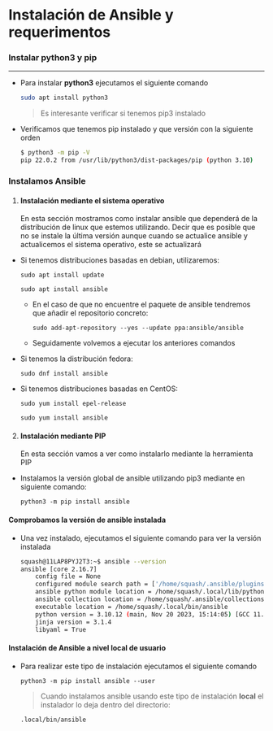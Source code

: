 # Instalación de Ansible y requerimentos

### Instalar python3 y pip
-----

- Para instalar **python3** ejecutamos el siguiente comando
    ```bash
    sudo apt install python3 
    ```

    > Es interesante verificar si tenemos pip3 instalado 

- Verificamos que tenemos pip instalado y que versión con la siguiente orden
    ```bash
    $ python3 -m pip -V
    pip 22.0.2 from /usr/lib/python3/dist-packages/pip (python 3.10)
    ```

### Instalamos Ansible 

1) #### Instalación mediante el sistema operativo 

    En esta sección mostramos como instalar ansible que dependerá de la distribución de linux que estemos utilizando. 
    Decir que es posible que no se instale la última versión aunque cuando se actualice ansible y actualicemos el sistema operativo, este se actualizará 

- Si tenemos distribuciones basadas en debian, utilizaremos:

    `sudo apt install update`

    `sudo apt install ansible`

    - En el caso de que no encuentre el paquete de ansible tendremos que añadir el repositorio concreto:

        `sudo add-apt-repository --yes --update ppa:ansible/ansible`
        
    - Seguidamente volvemos a ejecutar los anteriores comandos

- Si tenemos la distribución fedora:

    `sudo dnf install ansible`

- Si tenemos distribuciones basadas en CentOS:
    
    `sudo yum install epel-release`

    `sudo yum install ansible`

2) #### Instalación mediante PIP

    En esta sección vamos a ver como instalarlo mediante la herramienta PIP
    
- Instalamos la versión global de ansible utilizando pip3 mediante en siguiente comando:

    `python3 -m pip install ansible `

#### Comprobamos la versión de ansible instalada

- Una vez instalado, ejecutamos el siguiente comando para ver la versión instalada 
    ```bash
    squash@11LAP8PYJ2T3:~$ ansible --version
    ansible [core 2.16.7]   
        config file = None
        configured module search path = ['/home/squash/.ansible/plugins/modules', '/usr/share/ansible/plugins/modules']
        ansible python module location = /home/squash/.local/lib/python3.10/site-packages/ansible
        ansible collection location = /home/squash/.ansible/collections:/usr/share/ansible/collections
        executable location = /home/squash/.local/bin/ansible
        python version = 3.10.12 (main, Nov 20 2023, 15:14:05) [GCC 11.4.0] (/usr/bin/python3)
        jinja version = 3.1.4
        libyaml = True
    ```

#### Instalación de Ansible a nivel local de usuario

- Para realizar este tipo de instalación ejecutamos el siguiente comando
   
    `python3 -m pip install ansible --user`


    > Cuando instalamos ansible usando este tipo de instalación **local** el instalador lo deja dentro del directorio: 
    
    `.local/bin/ansible`






    



